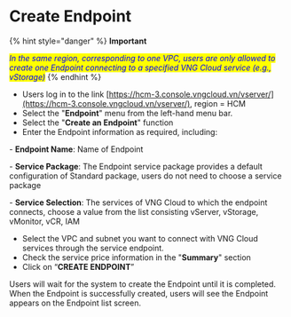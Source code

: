 # Create Endpoint



{% hint style="danger" %}
**Important**

_<mark style="color:blue;">In the same region, corresponding to one VPC, users are only allowed to create one Endpoint connecting to a specified VNG Cloud service (e.g., vStorage)</mark>_
{% endhint %}

* Users log in to the link [https://hcm-3.console.vngcloud.vn/vserver/](https://hcm-3.console.vngcloud.vn/vserver/), region = HCM
* Select the "**Endpoint**" menu from the left-hand menu bar.
* Select the "**Create an Endpoint**" function
* Enter the Endpoint information as required, including:

&#x20;  \- **Endpoint Name**: Name of Endpoint        &#x20;

&#x20;  \- **Service Package**: The Endpoint service package provides a default configuration of Standard package, users do not need to choose a service package

&#x20;  \- **Service Selection**: The services of VNG Cloud to which the endpoint connects, choose a value from the list consisting vServer, vStorage, vMonitor, vCR, IAM

* Select the VPC and subnet you want to connect with VNG Cloud services through the service endpoint.
* Check the service price information in the "**Summary**" section
* Click on “**CREATE ENDPOINT**”

Users will wait for the system to create the Endpoint until it is completed. When the Endpoint is successfully created, users will see the Endpoint appears on the Endpoint list screen.

